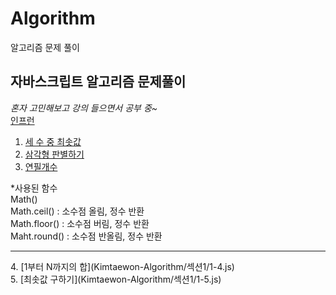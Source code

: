 # Algorithm
알고리즘 문제 풀이

## 자바스크립트 알고리즘 문제풀이
*혼자 고민해보고 강의 들으면서 공부 중~*  
[인프런](https://inf.run/HfQv)
1. [세 수 중 최솟값](Kimtaewon-Algorithm/섹션1/1-1.js)<br>
2. [삼각형 판별하기](Kimtaewon-Algorithm/섹션1/1-2.js)<br>
3. [연필개수](Kimtaewon-Algorithm/섹션1/1-3.js)<br>

*사용된 함수<br>
Math()<br>
Math.ceil() : 소수점 올림, 정수 반환<br>
Math.floor() : 소수점 버림, 정수 반환<br>
Maht.round() : 소수점 반올림, 정수 반환<br>
<hr>
4. [1부터 N까지의 합](Kimtaewon-Algorithm/섹션1/1-4.js)<br>
5. [최솟값 구하기](Kimtaewon-Algorithm/섹션1/1-5.js)<br>

